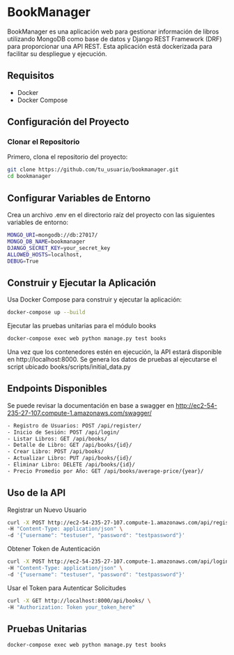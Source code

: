 # BookManager

BookManager es una aplicación web para gestionar información de libros utilizando MongoDB como base de datos y Django REST Framework (DRF) para proporcionar una API REST. Esta aplicación está dockerizada para facilitar su despliegue y ejecución.

## Requisitos

- Docker
- Docker Compose

## Configuración del Proyecto

### Clonar el Repositorio

Primero, clona el repositorio del proyecto:

```sh
git clone https://github.com/tu_usuario/bookmanager.git
cd bookmanager
```

## Configurar Variables de Entorno
Crea un archivo .env en el directorio raíz del proyecto con las siguientes variables de entorno:
```sh
MONGO_URI=mongodb://db:27017/
MONGO_DB_NAME=bookmanager
DJANGO_SECRET_KEY=your_secret_key
ALLOWED_HOSTS=localhost,
DEBUG=True
```

## Construir y Ejecutar la Aplicación
Usa Docker Compose para construir y ejecutar la aplicación:
```sh
docker-compose up --build

```
Ejecutar las pruebas unitarias para el módulo books
```sh
docker-compose exec web python manage.py test books
```
Una vez que los contenedores estén en ejecución, la API estará disponible en http://localhost:8000.
Se genera los datos de pruebas al ejecutarse el script ubicado books/scripts/initial_data.py

## Endpoints Disponibles
Se puede revisar la documentación en base a swagger en http://ec2-54-235-27-107.compute-1.amazonaws.com/swagger/
```sh
- Registro de Usuarios: POST /api/register/
- Inicio de Sesión: POST /api/login/
- Listar Libros: GET /api/books/
- Detalle de Libro: GET /api/books/{id}/
- Crear Libro: POST /api/books/
- Actualizar Libro: PUT /api/books/{id}/
- Eliminar Libro: DELETE /api/books/{id}/
- Precio Promedio por Año: GET /api/books/average-price/{year}/
```

## Uso de la API
Registrar un Nuevo Usuario
```sh
curl -X POST http://ec2-54-235-27-107.compute-1.amazonaws.com/api/register/ \
-H "Content-Type: application/json" \
-d '{"username": "testuser", "password": "testpassword"}'
```

Obtener Token de Autenticación
```sh
curl -X POST http://ec2-54-235-27-107.compute-1.amazonaws.com/api/login/ \
-H "Content-Type: application/json" \
-d '{"username": "testuser", "password": "testpassword"}'
```

Usar el Token para Autenticar Solicitudes
```sh
curl -X GET http://localhost:8000/api/books/ \
-H "Authorization: Token your_token_here"
```

## Pruebas Unitarias
```sh
docker-compose exec web python manage.py test books
```
